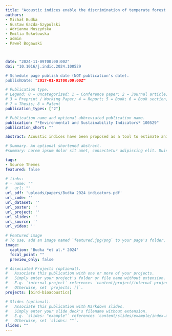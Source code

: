 ```yaml
---
title: "Acoustic indices enable the discrimination of temperate forest types and better predict differences in bird species composition than in bird species richness"
authors:
- Michał Budka
- Gustaw Gazda-Szypulski
- Adrianna Muszyńska
- Emilia Sokołowska
- admin
- Paweł Bogawski



date: "2024-11-09T00:00:00Z"
doi: "10.1016/j.indic.2024.100529

# Schedule page publish date (NOT publication's date).
publishDate: "2017-01-01T00:00:00Z"

# Publication type.
# Legend: 0 = Uncategorized; 1 = Conference paper; 2 = Journal article;
# 3 = Preprint / Working Paper; 4 = Report; 5 = Book; 6 = Book section;
# 7 = Thesis; 8 = Patent
publication_types: ["2"]

# Publication name and optional abbreviated publication name.
publication: "*Environmental and Sustainability Indicators* 100529"
publication_short: ""

abstract: Acoustic indices have been proposed as a tool to estimate animal biodiversity and abundance, as well as habitat types and vegetation structure. However, recent studies have reported inconsistent relationships between acoustic indices and environmental metrics. In this study, we recorded soundscapes across different forest types and calculated six of the most commonly used acoustic indices to evaluate their effectiveness in predicting bird species richness, bird community composition and temperate forest characteristics. We observed that bird species richness did not significantly differ between forest types, soil moisture, forest age, the Normalized Difference Vegetation Index (NDVI), the area covered by standing dead trees, or forest protection. In contrast, acoustic indices showed significant differences between forest types, soil moisture levels, forest age, and NDVI. In general, acoustic complexity increased with the progression of forest productivity and moisture, was the lowest in the youngest forests, decreased with increasing NDVI, did not differ between protected and unprotected areas, and was not affected by the amount of standing dead trees. The dissimilarity of the acoustic structure of the environment correlated more strongly with dissimilarity of bird community composition than with bird species richness, but it best explained the differences in forest characteristics obtained from satellite data. These correlations were weak, in contrast to the moderate dependency observed between differences in bird community composition and satellite data describing forest characteristics. Our study revealed that in temperate forests, soundscape enables discrimination between forest types, based on productivity, moisture, or age. Furthermore, the acoustic structure of the environment better explains differences in characteristics of the forest obtained from satellite data than differences in bird community composition or bird species richness. This suggests that soundscape complexity depends on forest characteristics and is shaped by species richness, community composition, and the abundance of individual bird species. Therefore, the soundscape can serve as an indicator of temperate forest quality and disturbance levels.

# Summary. An optional shortened abstract.
#summary: Lorem ipsum dolor sit amet, consectetur adipiscing elit. Duis posuere tellus ac convallis placerat. Proin tincidunt magna sed ex sollicitudin condimentum.

tags:
- Source Themes
featured: false

# links:
# - name: ""
#   url: ""
url_pdf: 'uploads/papers/Budka 2024 indicators.pdf'
url_code: ''
url_dataset: ''
url_poster: ''
url_project: ''
url_slides: ''
url_source: ''
url_video: ''

# Featured image
# To use, add an image named `featured.jpg/png` to your page's folder. 
image:
  caption: 'Budka *et al.* 2024'
  focal_point: ""
  preview_only: false

# Associated Projects (optional).
#   Associate this publication with one or more of your projects.
#   Simply enter your project's folder or file name without extension.
#   E.g. `internal-project` references `content/project/internal-project/index.md`.
#   Otherwise, set `projects: []`.
projects: [bird-bioacoustics]

# Slides (optional).
#   Associate this publication with Markdown slides.
#   Simply enter your slide deck's filename without extension.
#   E.g. `slides: "example"` references `content/slides/example/index.md`.
#   Otherwise, set `slides: ""`.
slides: ""
---
```


